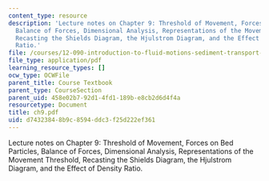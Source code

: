 ```yaml
---
content_type: resource
description: 'Lecture notes on Chapter 9: Threshold of Movement, Forces on Bed Particles,
  Balance of Forces, Dimensional Analysis, Representations of the Movement Threshold,
  Recasting the Shields Diagram, the Hjulstrom Diagram, and the Effect of Density
  Ratio.'
file: /courses/12-090-introduction-to-fluid-motions-sediment-transport-and-current-generated-sedimentary-structures-fall-2006/d74323848b9c8594ddc3f25d222ef361_ch9.pdf
file_type: application/pdf
learning_resource_types: []
ocw_type: OCWFile
parent_title: Course Textbook
parent_type: CourseSection
parent_uid: 458e02b7-92d1-4fd1-189b-e8cb2d6d4f4a
resourcetype: Document
title: ch9.pdf
uid: d7432384-8b9c-8594-ddc3-f25d222ef361
---
```

Lecture notes on Chapter 9: Threshold of Movement, Forces on Bed Particles, Balance of Forces, Dimensional Analysis, Representations of the Movement Threshold, Recasting the Shields Diagram, the Hjulstrom Diagram, and the Effect of Density Ratio.

